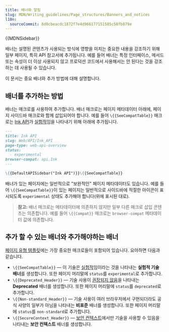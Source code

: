 ```yaml
---
title: 배너와 알림
slug: MDN/Writing_guidelines/Page_structures/Banners_and_notices
l10n:
  sourceCommit: 8d0cbeacdc1872f7e4d966177151585c58fb879e
---
```


{{MDNSidebar}}

배너는 설명된 콘텐츠가 사용되는 방식에 영향을 미치는 중요한 내용을 강조하기 위해 일부 페이지, 특히 API 참고서에 추가됩니다. 예를 들어 배너는 특정 인터페이스, 메서드 또는 속성이 더 이상 사용되지 않고 프로덕션 코드에서 사용해서는 안 된다는 것을 강조하는 데 사용될 수 있습니다.

이 문서는 중요 배너와 추가 방법에 대해 설명합니다.

## 배너를 추가하는 방법

배너는 매크로를 사용하여 추가합니다.
배너 매크로는 페이지 메타데이터 아래에, 페이지 사이드바 매크로와 함께 삽입되어야 합니다.
예를 들어 `\{{SeeCompatTable}}` 매크로는 [Ink API](/ko/docs/Web/API/Ink_API)가 [실험적](/ko/docs/MDN/Writing_guidelines/Experimental_deprecated_obsolete#experimental)임을 나타내기 위해 아래에 추가됩니다.

```md
---
title: Ink API
slug: Web/API/Ink_API
page-type: web-api-overview
status:
  - experimental
browser-compat: api.Ink
---

\{{DefaultAPISidebar("Ink API")}}\{{SeeCompatTable}}
```

배너가 있는 페이지에는 일반적으로 "보완적인" 페이지 메타데이터도 있습니다.
예를 들어 `\{{SeeCompatTable}}`이 있는 페이지는 일반적으로 사이드바에 적절한 아이콘이 표시되도록 `experimental` 상태도 추가해야 합니다(위에 표시된 대로).

> **참고:** 배너 매크로는 메타데이터에 의존하지 않지만 일부 다른 매크로 삽입 콘텐츠는 의존합니다.
> 예를 들어 `\{{Compat}}` 매크로는 `browser-compat` 메타데이터 값에 의존합니다.

## 추가 할 수 있는 배너와 추가해야하는 배너

[페이지 유형 템플릿](/ko/docs/MDN/Writing_guidelines/Page_structures/Page_types#templates)에는 가장 중요한 매크로들이 포함되어 있습니다.
요야하면 다음과 같습니다.

- `\{{SeeCompatTable}}` — 이 기술은 [실험적](/ko/docs/MDN/Writing_guidelines/Experimental_deprecated_obsolete#experimental)임이라는 것을 나타내는 **실험적 기술 배너**를 생성합니다.
  또한 페이지 머리말에 `status`를 `experimental`로 추가합니다.
- `\{{Deprecated_Header}}` — 기술 사용이 [권장되지 않음](/ko/docs/MDN/Writing_guidelines/Experimental_deprecated_obsolete#deprecated)을 나타내는 **Deprecated** 배너를 생성합니다.
  또한 페이지 머리말에 `status`를 `deprecated`로 추가합니다.
- `\{{Non-standard_Header}}` — 기술 사용이 여러 브라우저에서 구현되더라도 공식 사양의 일부가 아님을 나타내는 **비표준** 배너를 생성합니다.
  또한 페이지 머리말에 `status`를 `non-standard`로 추가합니다.
- `\{{SecureContext_Header}}` — [보안 컨텍스트](/ko/docs/Web/Security/Secure_Contexts)에서만 기술을 사용할 수 있음을 나타내는 **보안 컨텍스트** 배너를 생성합니다.
